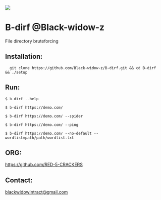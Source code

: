 <img src=".img/logo.png">

# B-dirf    @Black-widow-z

File directory bruteforcing

## Installation:

      git clone https://github.com/Black-widow-z/B-dirf.git && cd B-dirf && ./setup


## Run:
```$ b-dirf --help```

```$ b-dirf https://demo.com/```

```$ b-dirf https://demo.com/ --spider```

```$ b-dirf https://demo.com/ --ping  ```

```$ b-dirf https://demo.com/ --no-default --wordlist=path/path/wordlist.txt```

## ORG:

https://github.com/RED-5-CRACKERS
## Contact: 
blackwidowintract@gmail.com

